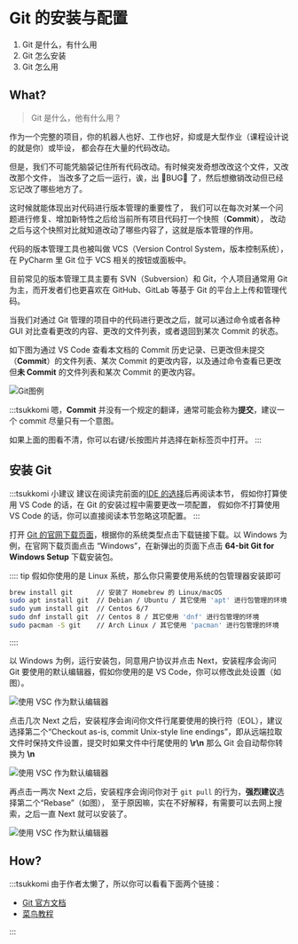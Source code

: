 # Git 的安装与配置

1. Git 是什么，有什么用
2. Git 怎么安装
3. Git 怎么用

## What?

> Git 是什么，他有什么用？

作为一个完整的项目，你的机器人也好、工作也好，抑或是大型作业（课程设计说的就是你）或毕设，
都会存在大量的代码改动。

但是，我们不可能凭脑袋记住所有代码改动。有时候突发奇想改改这个文件，又改改那个文件，
当改多了之后一运行，诶，出 :bug:BUG:bug: 了，然后想撤销改动但已经忘记改了哪些地方了。

这时候就能体现出对代码进行版本管理的重要性了，
我们可以在每次对某一个问题进行修复、增加新特性之后给当前所有项目代码打一个快照（**Commit**），
改动之后与这个快照对比就知道改动了哪些内容了，这就是版本管理的作用。

代码的版本管理工具也被叫做 VCS（Version Control System，版本控制系统），在
PyCharm 里 Git 位于 VCS 相关的按钮或面板中。

目前常见的版本管理工具主要有 SVN（Subversion）和 Git，个人项目通常用 Git
为主，而开发者们也更喜欢在 GitHub、GitLab 等基于 Git 的平台上上传和管理代码。

当我们对通过 Git 管理的项目中的代码进行更改之后，就可以通过命令或者各种 GUI
对比查看更改的内容、更改的文件列表，或者退回到某次 Commit 的状态。

如下图为通过 VS Code 查看本文档的 Commit 历史记录、已更改但未提交（**Commit**）的文件列表、某次
Commit 的更改内容，以及通过命令查看已更改但**未 Commit** 的文件列表和某次 Commit 的更改内容。

![Git图例](/images/before/git/vcs.webp)

:::tsukkomi
嗯，**Commit** 并没有一个规定的翻译，通常可能会称为**提交**，建议一个 commit 尽量只有一个意图。

如果上面的图看不清，你可以右键/长按图片并选择在新标签页中打开。
:::

## 安装 Git

:::tsukkomi 小建议
建议在阅读完前面的[IDE 的选择](./select_ide)后再阅读本节，
假如你打算使用 VS Code 的话，在 Git 的安装过程中需要更改一项配置，
假如你不打算使用 VS Code 的话，你可以直接阅读本节忽略这项配置。
:::

打开 [Git 的官网下载页面](https://git-scm.com/downloads)，根据你的系统类型点击下载链接下载。以
Windows 为例，在官网下载页面点击 “Windows”，在新弹出的页面下点击 **64-bit Git for Windows Setup**
下载安装包。

:::: tip
假如你使用的是 Linux 系统，那么你只需要使用系统的包管理器安装即可

```bash
brew install git      // 安装了 Homebrew 的 Linux/macOS
sudo apt install git  // Debian / Ubuntu / 其它使用 'apt' 进行包管理的环境
sudo yum install git  // Centos 6/7
sudo dnf install git  // Centos 8 / 其它使用 'dnf' 进行包管理的环境
sudo pacman -S git    // Arch Linux / 其它使用 'pacman' 进行包管理的环境
```

::::

以 Windows 为例，运行安装包，同意用户协议并点击 Next，安装程序会询问 Git
要使用的默认编辑器，假如你使用的是 VS Code，你可以修改此处设置（如图）。

![使用 VSC 作为默认编辑器](/images/before/git/vsc.webp)

点击几次 Next 之后，安装程序会询问你文件行尾要使用的换行符（EOL），建议选择第二个“Checkout
as-is, commit Unix-style line endings”，即从远端拉取文件时保持文件设置，提交时如果文件中行尾使用的
**\r\n** 那么 Git 会自动帮你转换为 **\n**

![使用 VSC 作为默认编辑器](/images/before/git/eol.webp)

再点击一两次 Next 之后，安装程序会询问你对于 `git pull` 的行为，**强烈建议**选择第二个“Rebase”（如图），
至于原因嘛，实在不好解释，有需要可以去网上搜索，之后一直 Next 就可以安装了。

![使用 VSC 作为默认编辑器](/images/before/git/pull.webp)

## How?

:::tsukkomi
由于作者太懒了，所以你可以看看下面两个链接：

- [Git 官方文档](https://git-scm.com/book/zh/v2/%E8%B5%B7%E6%AD%A5-%E5%85%B3%E4%BA%8E%E7%89%88%E6%9C%AC%E6%8E%A7%E5%88%B6)
- [菜鸟教程](https://www.runoob.com/git/git-tutorial.html)

:::
